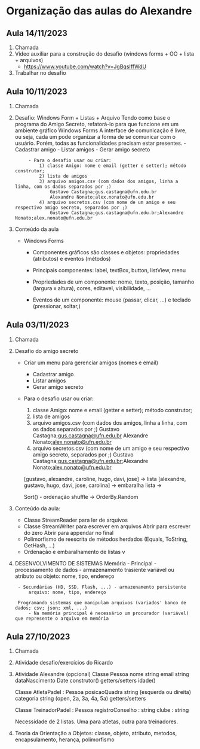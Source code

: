 # Organização das aulas do Alexandre

## Aula 14/11/2023
1) Chamada
2) Vídeo auxiliar para a construção do desafio (windows forms + OO + lista + arquivos)
    - https://www.youtube.com/watch?v=JgBqsIffWdU
3) Trabalhar no desafio



## Aula 10/11/2023
1) Chamada
2) Desafio: Windows Form + Listas + Arquivo
    Tendo como base o programa do Amigo Secreto, refatorá-lo para que funcione em um ambiente gráfico Windows Forms
        A interface de comunicação é livre, ou seja, cada um pode organizar a forma de se comunicar com o usuário. Porém, todas
        as funcionalidades precisam estar presentes.
            - Cadastrar amigo
            - Listar amigos
            - Gerar amigo secreto
    
            - Para o desafio usar ou criar:
                1) classe Amigo: nome e email (getter e setter); método construtor;
                2) lista de amigos
                3) arquivo amigos.csv (com dados dos amigos, linha a linha, com os dados separados por ;)
                    Gustavo Castagna;gus.castagna@ufn.edu.br
                    Alexandre Nonato;alex.nonato@ufn.edu.br
                4) arquivo secretos.csv (com nome de um amigo e seu respectivo amigo secreto, separados por ;)
                    Gustavo Castagna;gus.castagna@ufn.edu.br;Alexandre Nonato;alex.nonato@ufn.edu.br

3) Conteúdo da aula
    - Windows Forms
        - Componentes gráficos são classes e objetos: propriedades (atributos) e eventos (métodos)
        - Principais componentes: label, textBox, button, listView, menu

        - Propriedades de um componente: nome, texto, posição, tamanho (largura x altura), cores, editavel, visibilidade, ...
        - Eventos de um componente: mouse (passar, clicar, ...) e teclado (pressionar, soltar,)


## Aula 03/11/2023

1) Chamada
2) Desafio do amigo secreto
    - Criar um menu para gerenciar amigos (nomes e email)
        - Cadastrar amigo
        - Listar amigos
        - Gerar amigo secreto
    
    - Para o desafio usar ou criar:
        1) classe Amigo: nome e email (getter e setter); método construtor;
        2) lista de amigos
        3) arquivo amigos.csv (com dados dos amigos, linha a linha, com os dados separados por ;)
            Gustavo Castagna;gus.castagna@ufn.edu.br
            Alexandre Nonato;alex.nonato@ufn.edu.br
        4) arquivo secretos.csv (com nome de um amigo e seu respectivo amigo secreto, separados por ;)
            Gustavo Castagna;gus.castagna@ufn.edu.br;Alexandre Nonato;alex.nonato@ufn.edu.br

        [gustavo, alexandre, caroline, hugo, davi, jose] -> lista
        [alexandre, gustavo, hugo, davi, jose, carolina] -> embaralha lista -> 

        Sort() - ordenação
        shuffle -> OrderBy.Random


3) Conteúdo da aula:
    - Classe StreamReader para ler de arquivos
    - Classe StreamWriter para escrever em arquivos
        Abrir para escrever do zero
        Abrir para appendar no final
    - Polimorfismo de reescrita de métodos herdados (Equals, ToString, GetHash, ...)
    - Ordenação e embaralhamento de listas
v
4)
    DESENVOLVIMENTO DE SISTEMAS
    Memória
        - Principal - processamento de dados - armazenamento trasiente
            variável ou atributo ou objeto: nome, tipo, endereço

        - Secundárias (HD, SSD, Flash, ...) - armazenamento persistente
            arquivo: nome, tipo, endereço

        Programando sistemas que manipulam arquivos (variados' banco de dados; csv; json; xml, ...)
            - Na memória principal é necessário um procurador (variável) que represente o arquivo em memória


## Aula 27/10/2023

1) Chamada
2) Atividade desafio/exercícios do Ricardo
3) Atividade Alexandre (opcional)
    Classe Pessoa
        nome string
        email string
        dataNascimento Date 
        construtor()
        getters/setters
        idade()

    Classe AtletaPadel : Pessoa
        posicaoQuadra string (esquerda ou direita)
        categoria string (open, 2a, 3a, 4a, 5a)
        getters/setters

    Classe TreinadorPadel : Pessoa
        registroConselho : string
        clube : string

    


    Necessidade de 2 listas. Uma para atletas, outra para treinadores.
        
4) Teoria da Orientação a Objetos: classe, objeto, atributo, metodos, encapsulamento, herança, polimorfismo